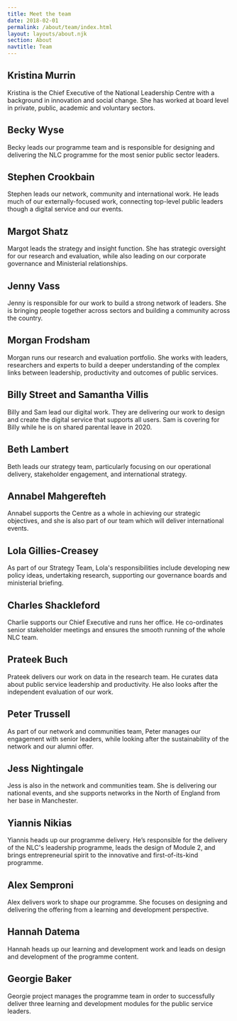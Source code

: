 ```yaml
---
title: Meet the team
date: 2018-02-01
permalink: /about/team/index.html
layout: layouts/about.njk
section: About
navtitle: Team
---
```


## Kristina Murrin
Kristina is the Chief Executive of the National Leadership Centre with a background in innovation and social change. She has worked at board level in private, public, academic and voluntary sectors.

## Becky Wyse
Becky leads our programme team and is responsible for designing and delivering the NLC programme for the most senior public sector leaders.

## Stephen Crookbain
Stephen leads our network, community and international work. He leads much of our externally-focused work, connecting top-level public leaders though a digital service and our events.

## Margot Shatz
Margot leads the strategy and insight function. She has strategic oversight for our research and evaluation, while also leading on our corporate governance and Ministerial relationships.

## Jenny Vass
Jenny is responsible for our work to build a strong network of leaders. She is bringing people together across sectors and building a community across the country.

## Morgan Frodsham
Morgan runs our research and evaluation portfolio. She works with leaders, researchers and experts to build a deeper understanding of the complex links between leadership, productivity and outcomes of public services.

## Billy Street and Samantha Villis
Billy and Sam lead our digital work. They are delivering our work to design and create the digital service that supports all users. Sam is covering for Billy while he is on shared parental leave in 2020.

## Beth Lambert
Beth leads our strategy team, particularly focusing on our operational delivery, stakeholder engagement, and international strategy. 

## Annabel Mahgerefteh
Annabel supports the Centre as a whole in achieving our strategic objectives, and she is also part of our team which will deliver international events.

## Lola Gillies-Creasey
As part of our Strategy Team, Lola's responsibilities include developing new policy ideas, undertaking research, supporting our governance boards and ministerial briefing.

## Charles Shackleford
Charlie supports our Chief Executive and runs her office. He co-ordinates senior stakeholder meetings and ensures the smooth running of the whole NLC team.

## Prateek Buch
Prateek delivers our work on data in the research team. He curates data about public service leadership and productivity. He also looks after the independent evaluation of our work.

## Peter Trussell
As part of our network and communities team, Peter manages our engagement with senior leaders, while looking after the sustainability of the network and our alumni offer.

## Jess Nightingale
Jess is also in the network and communities team. She is delivering our national events, and she supports networks in the North of England from her base in Manchester.

## Yiannis Nikias
Yiannis heads up our programme delivery. He’s responsible for the delivery of the NLC's leadership programme, leads the design of Module 2, and brings entrepreneurial spirit to the innovative and first-of-its-kind programme.

## Alex Semproni
Alex delivers work to shape our programme. She focuses on designing and delivering the offering from a learning and development perspective. 

## Hannah Datema
Hannah heads up our learning and development work and leads on design and development of the programme content.

## Georgie Baker
Georgie project manages the programme team in order to successfully deliver three learning and development modules for the public service leaders.
